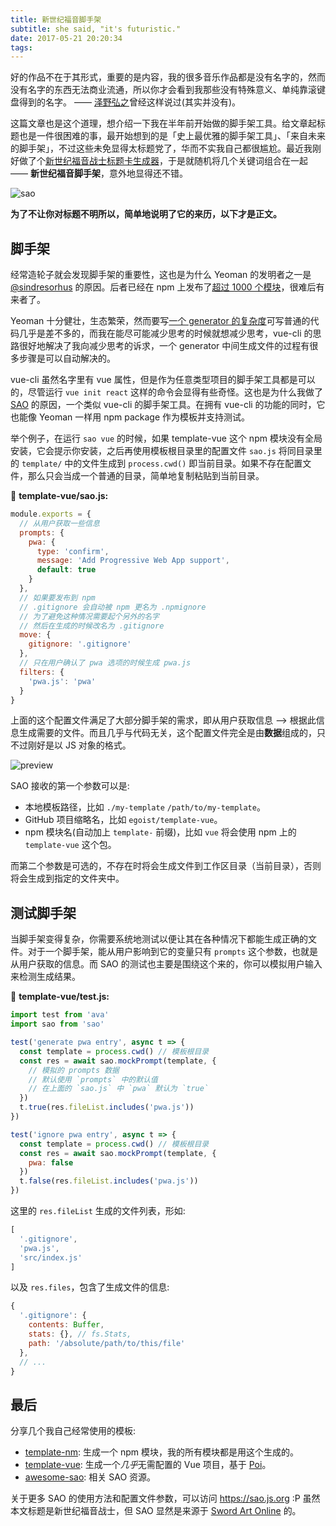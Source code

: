 ```yaml
---
title: 新世纪福音脚手架
subtitle: she said, "it's futuristic."
date: 2017-05-21 20:20:34
tags:
---
```

好的作品不在于其形式，重要的是内容，我的很多音乐作品都是没有名字的，然而没有名字的东西无法商业流通，所以你才会看到我那些没有特殊意义、单纯靠滚键盘得到的名字。 —— [泽野弘之](http://music.163.com/#/artist?id=15290)曾经这样说过(其实并没有)。

这篇文章也是这个道理，想介绍一下我在半年前开始做的脚手架工具。给文章起标题也是一件很困难的事，最开始想到的是「史上最优雅的脚手架工具」、「来自未来的脚手架」，不过这些未免显得太标题党了，华而不实我自己都很尴尬。最近我刚好做了个[新世纪福音战士标题卡生成器](https://github.com/egoist/evangelion-card)，于是就随机将几个关键词组合在一起 —— **新世纪福音脚手架**，意外地显得还不错。

![sao](https://ooo.0o0.ooo/2017/05/21/5921898822cae.png)

**为了不让你对标题不明所以，简单地说明了它的来历，以下才是正文。**

## 脚手架

经常造轮子就会发现脚手架的重要性，这也是为什么 Yeoman 的发明者之一是 [@sindresorhus](https://github.com/sindresorhus) 的原因。后者已经在 npm 上发布了[超过 1000 个模块](https://www.npmjs.com/~sindresorhus)，很难后有来者了。

Yeoman 十分健壮，生态繁荣，然而要写[一个 generator 的复杂度](https://github.com/sindresorhus/generator-nm/blob/master/app/index.js)可写普通的代码几乎是差不多的，而我在能尽可能减少思考的时候就想减少思考，vue-cli 的思路很好地解决了我向减少思考的诉求，一个 generator 中间生成文件的过程有很多步骤是可以自动解决的。

vue-cli 虽然名字里有 vue 属性，但是作为任意类型项目的脚手架工具都是可以的，尽管运行 `vue init react` 这样的命令会显得有些奇怪。这也是为什么我做了 [SAO](https://github.com/egoist/sao) 的原因，一个类似 vue-cli 的脚手架工具。在拥有 vue-cli 的功能的同时，它也能像 Yeoman 一样用 npm package 作为模板并支持测试。

举个例子，在运行 `sao vue` 的时候，如果 template-vue 这个 npm 模块没有全局安装，它会提示你安装，之后再使用模板根目录里的配置文件 `sao.js` 将同目录里的 `template/` 中的文件生成到 `process.cwd()` 即当前目录。如果不存在配置文件，那么只会当成一个普通的目录，简单地复制粘贴到当前目录。

📄 **template-vue/sao.js:**

```js
module.exports = {
  // 从用户获取一些信息
  prompts: {
    pwa: {
      type: 'confirm',
      message: 'Add Progressive Web App support',
      default: true
    }
  },
  // 如果要发布到 npm
  // .gitignore 会自动被 npm 更名为 .npmignore
  // 为了避免这种情况需要起个另外的名字
  // 然后在生成的时候改名为 .gitignore
  move: {
    gitignore: '.gitignore'
  },
  // 只在用户确认了 pwa 选项的时候生成 pwa.js
  filters: {
    'pwa.js': 'pwa'
  }
}
```

上面的这个配置文件满足了大部分脚手架的需求，即从用户获取信息 --> 根据此信息生成需要的文件。而且几乎与代码无关，这个配置文件完全是由**数据**组成的，只不过刚好是以 JS 对象的格式。

![preview](https://ooo.0o0.ooo/2017/05/21/59218de93485b.png)

SAO 接收的第一个参数可以是:

- 本地模板路径，比如 `./my-template` `/path/to/my-template`。
- GitHub 项目缩略名，比如 `egoist/template-vue`。
- npm 模块名(自动加上 `template-` 前缀)，比如 `vue` 将会使用 npm 上的 `template-vue` 这个包。

而第二个参数是可选的，不存在时将会生成文件到工作区目录（当前目录），否则将会生成到指定的文件夹中。

## 测试脚手架

当脚手架变得复杂，你需要系统地测试以便让其在各种情况下都能生成正确的文件。对于一个脚手架，能从用户影响到它的变量只有 `prompts` 这个参数，也就是从用户获取的信息。而 SAO 的测试也主要是围绕这个来的，你可以模拟用户输入来检测生成结果。

📄 **template-vue/test.js:**

```js
import test from 'ava'
import sao from 'sao'

test('generate pwa entry', async t => {
  const template = process.cwd() // 模板根目录
  const res = await sao.mockPrompt(template, {
    // 模拟的 prompts 数据
    // 默认使用 `prompts` 中的默认值
    // 在上面的 `sao.js` 中 `pwa` 默认为 `true`
  })
  t.true(res.fileList.includes('pwa.js'))
})

test('ignore pwa entry', async t => {
  const template = process.cwd() // 模板根目录
  const res = await sao.mockPrompt(template, {
    pwa: false
  })
  t.false(res.fileList.includes('pwa.js'))
})
```

这里的 `res.fileList` 生成的文件列表，形如:

```js
[
  '.gitignore',
  'pwa.js',
  'src/index.js'
]
```

以及 `res.files`，包含了生成文件的信息:

```js
{
  '.gitignore': {
    contents: Buffer,
    stats: {}, // fs.Stats,
    path: '/absolute/path/to/this/file'
  },
  // ...
}
```

## 最后

分享几个我自己经常使用的模板:

- [template-nm](https://github.com/egoist/template-nm): 生成一个 npm 模块，我的所有模块都是用这个生成的。
- [template-vue](https://github.com/egoist/template-vue): 生成一个*几乎*无需配置的 Vue 项目，基于 [Poi](https://poi.js.org)。
- [awesome-sao](https://github.com/egoist/awesome-sao): 相关 SAO 资源。

关于更多 SAO 的使用方法和配置文件参数，可以访问 https://sao.js.org :P 虽然本文标题是新世纪福音战士，但 SAO 显然是来源于 [Sword Art Online](https://zh.moegirl.org/zh-hans/%E5%88%80%E5%89%91%E7%A5%9E%E5%9F%9F) 的。
